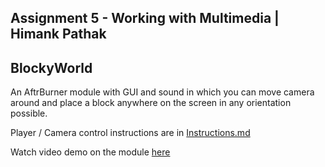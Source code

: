 ## Assignment 5 - Working with Multimedia | Himank Pathak
## BlockyWorld
An AftrBurner module with GUI and sound in which you can move camera
around and place a block anywhere on the screen in any orientation possible.

Player / Camera control instructions are in [Instructions.md](Instructions.md)

Watch video demo on the module [here](https://youtu.be/Ykn9OmteTzc)
